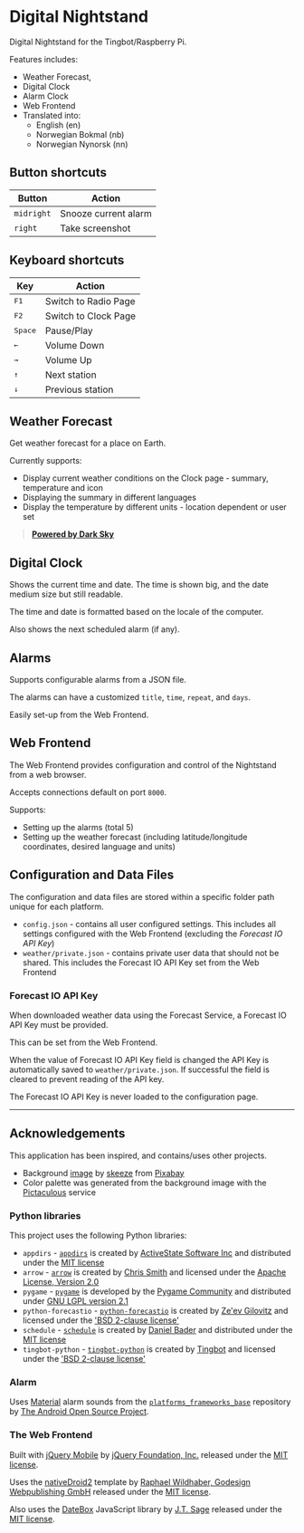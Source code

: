 # Digital Nightstand #

Digital Nightstand for the Tingbot/Raspberry Pi.

Features includes:

* Weather Forecast,
* Digital Clock
* Alarm Clock
* Web Frontend
* Translated into:
    * English (en)
    * Norwegian Bokmal (nb)
    * Norwegian Nynorsk (nn)

## Button shortcuts ##

Button            | Action
----------------- | ---------------------
`midright`        | Snooze current alarm
`right`           | Take screenshot


## Keyboard shortcuts ##

Key               | Action
----------------- | ---------------------
<kbd>F1</kbd>     | Switch to Radio Page
<kbd>F2</kbd>     | Switch to Clock Page
<kbd>Space</kbd>  | Pause/Play
<kbd>&larr;</kbd> | Volume Down
<kbd>&rarr;</kbd> | Volume Up
<kbd>&uarr;</kbd> | Next station
<kbd>&darr;</kbd> | Previous station


## Weather Forecast ##

Get weather forecast for a place on Earth.

Currently supports:

* Display current weather conditions on the Clock page - summary, temperature 
  and icon
* Displaying the summary in different languages
* Display the temperature by different units - location dependent or user set

> **[Powered by Dark Sky](https://darksky.net/poweredby/ "Powered by Dark Sky")**

## Digital Clock ##

Shows the current time and date. The time is shown big, and the date medium 
size but still readable.

The time and date is formatted based on the locale of the computer.

Also shows the next scheduled alarm (if any).

## Alarms ##

Supports configurable alarms from a JSON file.

The alarms can have a customized `title`, `time`, `repeat`, and `days`.

Easily set-up from the Web Frontend.

## Web Frontend ##

The Web Frontend provides configuration and control of the Nightstand from a 
web browser.

Accepts connections default on port `8000`.

Supports:

* Setting up the alarms (total 5)
* Setting up the weather forecast (including latitude/longitude coordinates, 
  desired language and units)


## Configuration and Data Files ##

The configuration and data files are stored within a specific folder path 
unique for each platform.

* `config.json` - contains all user configured settings. This includes all 
  settings configured with the Web Frontend (excluding the _Forecast IO API Key_)
* `weather/private.json` - contains private user data that should not be 
  shared. This includes the Forecast IO API Key set from the Web Frontend

### Forecast IO API Key ###

When downloaded weather data using the Forecast Service, a Forecast IO API Key
must be provided.

This can be set from the Web Frontend.

When the value of Forecast IO API Key field is changed the API Key is
automatically saved to `weather/private.json`. If successful the field is 
cleared to prevent reading of the API key.

The Forecast IO API Key is never loaded to the configuration page.

--------

## Acknowledgements ##

This application has been inspired, and contains/uses other projects.

* Background [image][background-image] by [skeeze][pixabay-skeeze] from 
  [Pixabay][pixabay]
* Color palette was generated from the background image with the 
  [Pictaculous][pictaculous] service

### Python libraries ###

This project uses the following Python libraries:

* `appdirs` - [`appdirs`][appdirs] is created by 
  [ActiveState Software Inc][activestate-software-inc] and distributed under 
  the [MIT license][appdirs-license]
* `arrow` - [`arrow`][arrow] is created by [Chris Smith][chris-smith] and 
  licensed under the [Apache License, Version 2.0][apache-license-2-0]
* `pygame` - [`pygame`][pygame] is developed by the 
  [Pygame Community][pygame-community] and distributed under 
  [GNU LGPL version 2.1][pygame-license]
* `python-forecastio` - [`python-forecastio`][python-forecastio] is created by 
  [Ze'ev Gilovitz][ZeevG] and licensed under the 
  ['BSD 2-clause license'][python-forecastio-license]
* `schedule` - [`schedule`][schedule] is created by 
  [Daniel Bader][daniel-bader] and distributed under the 
  [MIT license][schedule-license]
* `tingbot-python` - [`tingbot-python`][tingbot-python] is created by 
  [Tingbot][tingbot] and licensed under the 
  ['BSD 2-clause license'][tingbot-python-license]

### Alarm ###

Uses [Material][material-alarm-sounds] alarm sounds from the 
[`platforms_frameworks_base`][platforms-frameworks-base] repository by
[The Android Open Source Project][aosp].

### The Web Frontend ###

Built with [jQuery Mobile][jqm] by [jQuery Foundation, Inc.][jquery-foundation]
released under the [MIT license][jqm-license].

Uses the [nativeDroid2][nativeDroid2] template by 
[Raphael Wildhaber, Godesign Webpublishing GmbH][wildhaber] released under the 
[MIT license][nativeDroid2-license].

Also uses the [DateBox][jtsage-datebox] JavaScript library by 
[J.T. Sage][jtsage] released under the [MIT license][jtsage-datebox-license].


[background-image-old]: https://pixabay.com/en/banner-header-lines-light-rays-911778/ "background image"
[pixabay-geralt]: https://pixabay.com/en/users/geralt-9301/ "geralt"
[background-image]: https://pixabay.com/en/delicate-arch-night-stars-landscape-960279/ "background image"
[pixabay-skeeze]: https://pixabay.com/en/users/skeeze-272447/ "skeeze"
[pixabay]: https://pixabay.com/ "Pixabay"
[pictaculous]: http://pictaculous.com/ "Pictaculous"

[appdirs]: https://github.com/ActiveState/appdirs
[activestate-software-inc]: http://www.activestate.com/ "ActiveState Software Inc"
[appdirs-license]: https://github.com/ActiveState/appdirs/blob/master/LICENSE.txt "MIT license"
[arrow]: https://github.com/crsmithdev/arrow/
[chris-smith]: https://github.com/crsmithdev "Chris Smith"
[apache-license-2-0]: http://www.apache.org/licenses/LICENSE-2.0 "Apache License, Version 2.0"
[pygame]: http://www.pygame.org/
[pygame-community]: http://www.pygame.org/ "Pygame Community"
[pygame-license]: http://www.gnu.org/copyleft/lesser.html "GNU LGPL version 2.1"
[schedule]: https://github.com/dbader/schedule
[python-forecastio]: https://github.com/ZeevG/python-forecast.io "Forecast.io Wrapper"
[ZeevG]: http://zeevgilovitz.com/ "Ze'ev Gilovitz"
[python-forecastio-license]: https://github.com/ZeevG/python-forecast.io/blob/master/LICENSE.txt "BSD 2-clause license"
[daniel-bader]: https://twitter.com/dbader_org "Daniel Bader"
[schedule-license]: https://github.com/dbader/schedule/blob/master/LICENSE.txt "MIT license"
[tingbot-python]: https://github.com/tingbot/tingbot-python
[tingbot]: http://tingbot.com/ "Tingbot"
[tingbot-python-license]: https://github.com/tingbot/tingbot-python/blob/master/LICENSE "BSD 2-clause license"
[material-alarm-sounds]: https://github.com/android/platform_frameworks_base/tree/master/data/sounds/alarms/material/ogg "Material alarm sounds"
[platforms-frameworks-base]: https://github.com/android/platform_frameworks_base "platforms frameworks base"
[aosp]: http://source.android.com/ "The Android Open Source Project"
[material-icons]: https://github.com/google/material-design-icons/ "Material design icons"
[jqm]: http://jquerymobile.com/ "jQuery Mobile"
[jquery-foundation]: https://jquery.org/ "jQuery Foundation, Inc."
[jqm-license]: https://github.com/jquery/jquery-mobile/blob/master/LICENSE.txt "MIT license"
[nativeDroid2]: http://nativedroid.godesign.ch/ "nativeDroid2"
[wildhaber]: http://godesign.ch/ "Raphael Wildhaber, Godesign Webpublishing GmbH"
[nativeDroid2-license]: https://github.com/wildhaber/nativeDroid2/blob/master/LICENSE "MIT license"
[jtsage-datebox]: https://github.com/jtsage/jquery-mobile-datebox "Datebox"
[jtsage]: https://github.com/jtsage "J.T. Sage"
[jtsage-datebox-license]: https://github.com/jtsage/jquery-mobile-datebox/blob/master/LICENSE.txt "MIT license"
